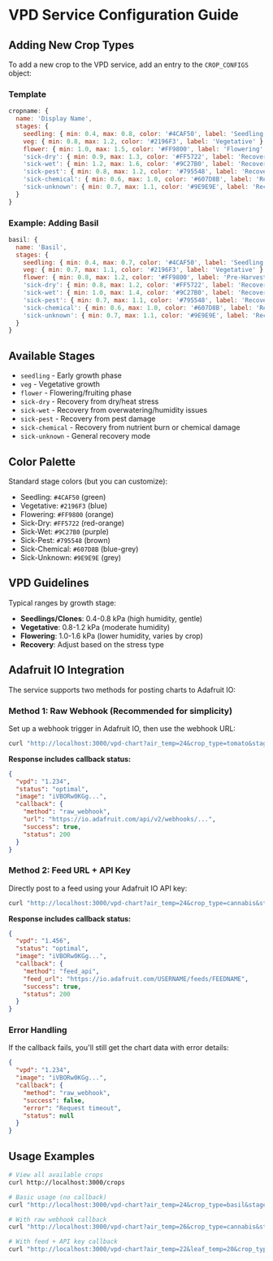 # VPD Service Configuration Guide

## Adding New Crop Types

To add a new crop to the VPD service, add an entry to the `CROP_CONFIGS` object:

### Template

```javascript
cropname: {
  name: 'Display Name',
  stages: {
    seedling: { min: 0.4, max: 0.8, color: '#4CAF50', label: 'Seedling' },
    veg: { min: 0.8, max: 1.2, color: '#2196F3', label: 'Vegetative' },
    flower: { min: 1.0, max: 1.5, color: '#FF9800', label: 'Flowering' },
    'sick-dry': { min: 0.9, max: 1.3, color: '#FF5722', label: 'Recovery (Dry)' },
    'sick-wet': { min: 1.2, max: 1.6, color: '#9C27B0', label: 'Recovery (Wet)' },
    'sick-pest': { min: 0.8, max: 1.2, color: '#795548', label: 'Recovery (Pest)' },
    'sick-chemical': { min: 0.6, max: 1.0, color: '#607D8B', label: 'Recovery (Chem)' },
    'sick-unknown': { min: 0.7, max: 1.1, color: '#9E9E9E', label: 'Recovery' }
  }
}
```

### Example: Adding Basil

```javascript
basil: {
  name: 'Basil',
  stages: {
    seedling: { min: 0.4, max: 0.7, color: '#4CAF50', label: 'Seedling' },
    veg: { min: 0.7, max: 1.1, color: '#2196F3', label: 'Vegetative' },
    flower: { min: 0.8, max: 1.2, color: '#FF9800', label: 'Pre-Harvest' },
    'sick-dry': { min: 0.8, max: 1.2, color: '#FF5722', label: 'Recovery (Dry)' },
    'sick-wet': { min: 1.0, max: 1.4, color: '#9C27B0', label: 'Recovery (Wet)' },
    'sick-pest': { min: 0.7, max: 1.1, color: '#795548', label: 'Recovery (Pest)' },
    'sick-chemical': { min: 0.6, max: 1.0, color: '#607D8B', label: 'Recovery (Chem)' },
    'sick-unknown': { min: 0.7, max: 1.1, color: '#9E9E9E', label: 'Recovery' }
  }
}
```

## Available Stages

- `seedling` - Early growth phase
- `veg` - Vegetative growth
- `flower` - Flowering/fruiting phase
- `sick-dry` - Recovery from dry/heat stress
- `sick-wet` - Recovery from overwatering/humidity issues
- `sick-pest` - Recovery from pest damage
- `sick-chemical` - Recovery from nutrient burn or chemical damage
- `sick-unknown` - General recovery mode

## Color Palette

Standard stage colors (but you can customize):
- Seedling: `#4CAF50` (green)
- Vegetative: `#2196F3` (blue)
- Flowering: `#FF9800` (orange)
- Sick-Dry: `#FF5722` (red-orange)
- Sick-Wet: `#9C27B0` (purple)
- Sick-Pest: `#795548` (brown)
- Sick-Chemical: `#607D8B` (blue-grey)
- Sick-Unknown: `#9E9E9E` (grey)

## VPD Guidelines

Typical ranges by growth stage:
- **Seedlings/Clones**: 0.4-0.8 kPa (high humidity, gentle)
- **Vegetative**: 0.8-1.2 kPa (moderate humidity)
- **Flowering**: 1.0-1.6 kPa (lower humidity, varies by crop)
- **Recovery**: Adjust based on the stress type

## Adafruit IO Integration

The service supports two methods for posting charts to Adafruit IO:

### Method 1: Raw Webhook (Recommended for simplicity)

Set up a webhook trigger in Adafruit IO, then use the webhook URL:

```bash
curl "http://localhost:3000/vpd-chart?air_temp=24&crop_type=tomato&stage=veg&callback_url=https://io.adafruit.com/api/v2/webhooks/feed/YOUR_WEBHOOK_ID/raw"
```

**Response includes callback status:**
```json
{
  "vpd": "1.234",
  "status": "optimal",
  "image": "iVBORw0KGg...",
  "callback": {
    "method": "raw_webhook",
    "url": "https://io.adafruit.com/api/v2/webhooks/...",
    "success": true,
    "status": 200
  }
}
```

### Method 2: Feed URL + API Key

Directly post to a feed using your Adafruit IO API key:

```bash
curl "http://localhost:3000/vpd-chart?air_temp=24&crop_type=cannabis&stage=flower&feed_url=https://io.adafruit.com/USERNAME/feeds/FEEDNAME&aio_key=YOUR_AIO_KEY"
```

**Response includes callback status:**
```json
{
  "vpd": "1.456",
  "status": "optimal",
  "image": "iVBORw0KGg...",
  "callback": {
    "method": "feed_api",
    "feed_url": "https://io.adafruit.com/USERNAME/feeds/FEEDNAME",
    "success": true,
    "status": 200
  }
}
```

### Error Handling

If the callback fails, you'll still get the chart data with error details:

```json
{
  "vpd": "1.234",
  "image": "iVBORw0KGg...",
  "callback": {
    "method": "raw_webhook",
    "success": false,
    "error": "Request timeout",
    "status": null
  }
}
```

## Usage Examples

```bash
# View all available crops
curl http://localhost:3000/crops

# Basic usage (no callback)
curl "http://localhost:3000/vpd-chart?air_temp=24&crop_type=basil&stage=veg"

# With raw webhook callback
curl "http://localhost:3000/vpd-chart?air_temp=26&crop_type=cannabis&stage=flower&callback_url=https://io.adafruit.com/api/v2/webhooks/feed/b5q7nfGbkps3ZLeu9ojeuQvUhGVv/raw"

# With feed + API key callback
curl "http://localhost:3000/vpd-chart?air_temp=22&leaf_temp=20&crop_type=lettuce&stage=seedling&feed_url=https://io.adafruit.com/tyeth/feeds/image-base64-test&aio_key=cd73a7978e4244af83fb03881a34ba6f"
```
